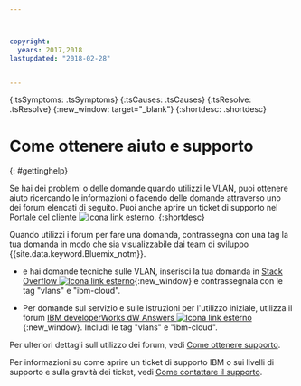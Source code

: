 ```yaml
---



copyright:
  years: 2017,2018
lastupdated: "2018-02-28"


---
```


<!-- Common attributes used in the template are defined as follows: -->
{:tsSymptoms: .tsSymptoms} 
{:tsCauses: .tsCauses} 
{:tsResolve: .tsResolve} 
{:new_window: target="_blank"}
{:shortdesc: .shortdesc}

<!-- # {{site.data.keyword.blockstorageshort}} troubleshooting
{: #ts} -->
<!-- Provide an appropriate ID above -->

<!-- IN PROGRESS - AUDIENCE BLUE, STAGING ONLY -->


<!-- This is the template for troubleshooting topics.  -->

<!-- The short description section should include the service long name and "Bluemix" for search optimization. Example short description: -->

<!-- Add a heading and content for how to get help and support. Use this template for beta and GA services:  -->
# Come ottenere aiuto e supporto  
{: #gettinghelp}

Se hai dei problemi o delle domande quando utilizzi le VLAN, puoi ottenere aiuto ricercando le informazioni o facendo delle domande attraverso uno dei forum elencati di seguito. Puoi anche aprire un ticket di supporto nel [Portale del cliente ![Icona link esterno](../../icons/launch-glyph.svg "Icona link esterno")](https://control.softlayer.com/).
{:shortdesc}

Quando utilizzi i forum per fare una domanda, contrassegna con una tag la tua domanda in modo che sia visualizzabile dai team di sviluppo {{site.data.keyword.Bluemix_notm}}. 
<!--Insert the appropriate Stack Overflow tag for your service for <block-storage> in URL and text below:  -->
* e hai domande tecniche sulle VLAN, inserisci la tua domanda in [Stack Overflow ![Icona link esterno](../../icons/launch-glyph.svg "Icona link esterno")](https://stackoverflow.com/search?q=vlans+ibm-cloud){:new_window} e contrassegnala con le tag "vlans" e "ibm-cloud".
<!--Insert the appropriate dW Answers tag for your service for <service_keyword> in URL below:  -->
* Per domande sul servizio e sulle istruzioni per l'utilizzo iniziale, utilizza il forum [IBM developerWorks dW Answers ![Icona link esterno](../../icons/launch-glyph.svg "Icona link esterno")](https://developer.ibm.com/answers/topics/vlans.html?smartspace=ibm-cloud){:new_window}. Includi le tag  "vlans" e "ibm-cloud".

Per ulteriori dettagli sull'utilizzo dei forum, vedi [Come ottenere supporto](https://console.bluemix.net/docs/support/index.html#getting-help). 

Per informazioni su come aprire un ticket di supporto IBM o sui livelli di supporto e sulla gravità dei ticket, vedi [Come contattare il supporto](https://console.bluemix.net/docs/support/index.html#contacting-support). 

